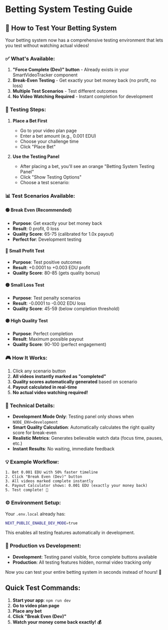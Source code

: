 # Betting System Testing Guide

## 🧪 How to Test Your Betting System

Your betting system now has a comprehensive testing environment that lets you test without watching actual videos!

### ✅ What's Available:

1. **"Force Complete (Dev)" button** - Already exists in your SmartVideoTracker component
2. **Break-Even Testing** - Get exactly your bet money back (no profit, no loss)
3. **Multiple Test Scenarios** - Test different outcomes
4. **No Video Watching Required** - Instant completion for development

### 🎯 Testing Steps:

1. **Place a Bet First**
   - Go to your video plan page
   - Enter a bet amount (e.g., 0.001 EDU)
   - Choose your challenge time
   - Click "Place Bet"

2. **Use the Testing Panel**
   - After placing a bet, you'll see an orange "Betting System Testing Panel" 
   - Click "Show Testing Options"
   - Choose a test scenario:

### 📊 Test Scenarios Available:

#### 🟢 **Break Even (Recommended)**
- **Purpose**: Get exactly your bet money back
- **Result**: 0 profit, 0 loss
- **Quality Score**: 65-75 (calibrated for 1.0x payout)
- **Perfect for**: Development testing

#### 🔵 **Small Profit Test**
- **Purpose**: Test positive outcomes
- **Result**: +0.0001 to +0.003 EDU profit
- **Quality Score**: 80-85 (gets quality bonus)

#### 🟡 **Small Loss Test**
- **Purpose**: Test penalty scenarios  
- **Result**: -0.0001 to -0.002 EDU loss
- **Quality Score**: 45-59 (below completion threshold)

#### 🟣 **High Quality Test**
- **Purpose**: Perfect completion
- **Result**: Maximum possible payout
- **Quality Score**: 90-100 (perfect engagement)

### 🎮 How It Works:

1. Click any scenario button
2. **All videos instantly marked as "completed"**
3. **Quality scores automatically generated** based on scenario
4. **Payout calculated in real-time**
5. **No actual video watching required!**

### 🔧 Technical Details:

- **Development Mode Only**: Testing panel only shows when `NODE_ENV=development`
- **Smart Quality Calculation**: Automatically calculates the right quality score for break-even
- **Realistic Metrics**: Generates believable watch data (focus time, pauses, etc.)
- **Instant Results**: No waiting, immediate feedback

### 💡 Example Workflow:

```
1. Bet 0.001 EDU with 50% faster timeline
2. Click "Break Even (Dev)" button  
3. All videos marked complete instantly
4. Payout Calculator shows: 0.001 EDU (exactly your money back)
5. Test complete! 🎉
```

### ⚙️ Environment Setup:

Your `.env.local` already has:
```bash
NEXT_PUBLIC_ENABLE_DEV_MODE=true
```

This enables all testing features automatically in development.

### 🚀 Production vs Development:

- **Development**: Testing panel visible, force complete buttons available
- **Production**: All testing features hidden, normal video tracking only

Now you can test your entire betting system in seconds instead of hours! 🎯

## Quick Test Commands:

1. **Start your app**: `npm run dev`
2. **Go to video plan page**
3. **Place any bet**
4. **Click "Break Even (Dev)"**
5. **Watch your money come back exactly! 💰**
